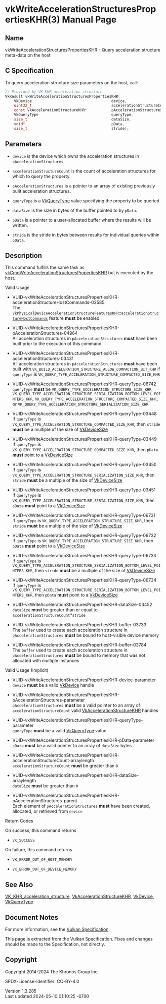 # vkWriteAccelerationStructuresPropertiesKHR(3) Manual Page

## Name

vkWriteAccelerationStructuresPropertiesKHR - Query acceleration
structure meta-data on the host



## <a href="#_c_specification" class="anchor"></a>C Specification

To query acceleration structure size parameters on the host, call:

``` c
// Provided by VK_KHR_acceleration_structure
VkResult vkWriteAccelerationStructuresPropertiesKHR(
    VkDevice                                    device,
    uint32_t                                    accelerationStructureCount,
    const VkAccelerationStructureKHR*           pAccelerationStructures,
    VkQueryType                                 queryType,
    size_t                                      dataSize,
    void*                                       pData,
    size_t                                      stride);
```

## <a href="#_parameters" class="anchor"></a>Parameters

- `device` is the device which owns the acceleration structures in
  `pAccelerationStructures`.

- `accelerationStructureCount` is the count of acceleration structures
  for which to query the property.

- `pAccelerationStructures` is a pointer to an array of existing
  previously built acceleration structures.

- `queryType` is a [VkQueryType](https://registry.khronos.org/vulkan/specs/1.3-extensions/man/html/VkQueryType.html) value specifying the
  property to be queried.

- `dataSize` is the size in bytes of the buffer pointed to by `pData`.

- `pData` is a pointer to a user-allocated buffer where the results will
  be written.

- `stride` is the stride in bytes between results for individual queries
  within `pData`.

## <a href="#_description" class="anchor"></a>Description

This command fulfills the same task as
[vkCmdWriteAccelerationStructuresPropertiesKHR](https://registry.khronos.org/vulkan/specs/1.3-extensions/man/html/vkCmdWriteAccelerationStructuresPropertiesKHR.html)
but is executed by the host.

Valid Usage

- <a
  href="#VUID-vkWriteAccelerationStructuresPropertiesKHR-accelerationStructureHostCommands-03585"
  id="VUID-vkWriteAccelerationStructuresPropertiesKHR-accelerationStructureHostCommands-03585"></a>
  VUID-vkWriteAccelerationStructuresPropertiesKHR-accelerationStructureHostCommands-03585  
  The <a
  href="https://registry.khronos.org/vulkan/specs/1.3-extensions/html/vkspec.html#features-accelerationStructureHostCommands"
  target="_blank"
  rel="noopener"><code>VkPhysicalDeviceAccelerationStructureFeaturesKHR</code>::<code>accelerationStructureHostCommands</code></a>
  feature **must** be enabled

<!-- -->

- <a
  href="#VUID-vkWriteAccelerationStructuresPropertiesKHR-pAccelerationStructures-04964"
  id="VUID-vkWriteAccelerationStructuresPropertiesKHR-pAccelerationStructures-04964"></a>
  VUID-vkWriteAccelerationStructuresPropertiesKHR-pAccelerationStructures-04964  
  All acceleration structures in `pAccelerationStructures` **must** have
  been built prior to the execution of this command

- <a
  href="#VUID-vkWriteAccelerationStructuresPropertiesKHR-accelerationStructures-03431"
  id="VUID-vkWriteAccelerationStructuresPropertiesKHR-accelerationStructures-03431"></a>
  VUID-vkWriteAccelerationStructuresPropertiesKHR-accelerationStructures-03431  
  All acceleration structures in `pAccelerationStructures` **must** have
  been built with
  `VK_BUILD_ACCELERATION_STRUCTURE_ALLOW_COMPACTION_BIT_KHR` if
  `queryType` is
  `VK_QUERY_TYPE_ACCELERATION_STRUCTURE_COMPACTED_SIZE_KHR`

- <a
  href="#VUID-vkWriteAccelerationStructuresPropertiesKHR-queryType-06742"
  id="VUID-vkWriteAccelerationStructuresPropertiesKHR-queryType-06742"></a>
  VUID-vkWriteAccelerationStructuresPropertiesKHR-queryType-06742  
  `queryType` **must** be
  `VK_QUERY_TYPE_ACCELERATION_STRUCTURE_SIZE_KHR`,
  `VK_QUERY_TYPE_ACCELERATION_STRUCTURE_SERIALIZATION_BOTTOM_LEVEL_POINTERS_KHR`,
  `VK_QUERY_TYPE_ACCELERATION_STRUCTURE_COMPACTED_SIZE_KHR`, or
  `VK_QUERY_TYPE_ACCELERATION_STRUCTURE_SERIALIZATION_SIZE_KHR`

- <a
  href="#VUID-vkWriteAccelerationStructuresPropertiesKHR-queryType-03448"
  id="VUID-vkWriteAccelerationStructuresPropertiesKHR-queryType-03448"></a>
  VUID-vkWriteAccelerationStructuresPropertiesKHR-queryType-03448  
  If `queryType` is
  `VK_QUERY_TYPE_ACCELERATION_STRUCTURE_COMPACTED_SIZE_KHR`, then
  `stride` **must** be a multiple of the size of
  [VkDeviceSize](https://registry.khronos.org/vulkan/specs/1.3-extensions/man/html/VkDeviceSize.html)

- <a
  href="#VUID-vkWriteAccelerationStructuresPropertiesKHR-queryType-03449"
  id="VUID-vkWriteAccelerationStructuresPropertiesKHR-queryType-03449"></a>
  VUID-vkWriteAccelerationStructuresPropertiesKHR-queryType-03449  
  If `queryType` is
  `VK_QUERY_TYPE_ACCELERATION_STRUCTURE_COMPACTED_SIZE_KHR`, then
  `pData` **must** point to a [VkDeviceSize](https://registry.khronos.org/vulkan/specs/1.3-extensions/man/html/VkDeviceSize.html)

- <a
  href="#VUID-vkWriteAccelerationStructuresPropertiesKHR-queryType-03450"
  id="VUID-vkWriteAccelerationStructuresPropertiesKHR-queryType-03450"></a>
  VUID-vkWriteAccelerationStructuresPropertiesKHR-queryType-03450  
  If `queryType` is
  `VK_QUERY_TYPE_ACCELERATION_STRUCTURE_SERIALIZATION_SIZE_KHR`, then
  `stride` **must** be a multiple of the size of
  [VkDeviceSize](https://registry.khronos.org/vulkan/specs/1.3-extensions/man/html/VkDeviceSize.html)

- <a
  href="#VUID-vkWriteAccelerationStructuresPropertiesKHR-queryType-03451"
  id="VUID-vkWriteAccelerationStructuresPropertiesKHR-queryType-03451"></a>
  VUID-vkWriteAccelerationStructuresPropertiesKHR-queryType-03451  
  If `queryType` is
  `VK_QUERY_TYPE_ACCELERATION_STRUCTURE_SERIALIZATION_SIZE_KHR`, then
  `pData` **must** point to a [VkDeviceSize](https://registry.khronos.org/vulkan/specs/1.3-extensions/man/html/VkDeviceSize.html)

- <a
  href="#VUID-vkWriteAccelerationStructuresPropertiesKHR-queryType-06731"
  id="VUID-vkWriteAccelerationStructuresPropertiesKHR-queryType-06731"></a>
  VUID-vkWriteAccelerationStructuresPropertiesKHR-queryType-06731  
  If `queryType` is `VK_QUERY_TYPE_ACCELERATION_STRUCTURE_SIZE_KHR`,
  then `stride` **must** be a multiple of the size of
  [VkDeviceSize](https://registry.khronos.org/vulkan/specs/1.3-extensions/man/html/VkDeviceSize.html)

- <a
  href="#VUID-vkWriteAccelerationStructuresPropertiesKHR-queryType-06732"
  id="VUID-vkWriteAccelerationStructuresPropertiesKHR-queryType-06732"></a>
  VUID-vkWriteAccelerationStructuresPropertiesKHR-queryType-06732  
  If `queryType` is `VK_QUERY_TYPE_ACCELERATION_STRUCTURE_SIZE_KHR`,
  then `pData` **must** point to a [VkDeviceSize](https://registry.khronos.org/vulkan/specs/1.3-extensions/man/html/VkDeviceSize.html)

- <a
  href="#VUID-vkWriteAccelerationStructuresPropertiesKHR-queryType-06733"
  id="VUID-vkWriteAccelerationStructuresPropertiesKHR-queryType-06733"></a>
  VUID-vkWriteAccelerationStructuresPropertiesKHR-queryType-06733  
  If `queryType` is
  `VK_QUERY_TYPE_ACCELERATION_STRUCTURE_SERIALIZATION_BOTTOM_LEVEL_POINTERS_KHR`,
  then `stride` **must** be a multiple of the size of
  [VkDeviceSize](https://registry.khronos.org/vulkan/specs/1.3-extensions/man/html/VkDeviceSize.html)

- <a
  href="#VUID-vkWriteAccelerationStructuresPropertiesKHR-queryType-06734"
  id="VUID-vkWriteAccelerationStructuresPropertiesKHR-queryType-06734"></a>
  VUID-vkWriteAccelerationStructuresPropertiesKHR-queryType-06734  
  If `queryType` is
  `VK_QUERY_TYPE_ACCELERATION_STRUCTURE_SERIALIZATION_BOTTOM_LEVEL_POINTERS_KHR`,
  then `pData` **must** point to a [VkDeviceSize](https://registry.khronos.org/vulkan/specs/1.3-extensions/man/html/VkDeviceSize.html)

- <a
  href="#VUID-vkWriteAccelerationStructuresPropertiesKHR-dataSize-03452"
  id="VUID-vkWriteAccelerationStructuresPropertiesKHR-dataSize-03452"></a>
  VUID-vkWriteAccelerationStructuresPropertiesKHR-dataSize-03452  
  `dataSize` **must** be greater than or equal to
  `accelerationStructureCount`\*`stride`

- <a href="#VUID-vkWriteAccelerationStructuresPropertiesKHR-buffer-03733"
  id="VUID-vkWriteAccelerationStructuresPropertiesKHR-buffer-03733"></a>
  VUID-vkWriteAccelerationStructuresPropertiesKHR-buffer-03733  
  The `buffer` used to create each acceleration structure in
  `pAccelerationStructures` **must** be bound to host-visible device
  memory

- <a href="#VUID-vkWriteAccelerationStructuresPropertiesKHR-buffer-03784"
  id="VUID-vkWriteAccelerationStructuresPropertiesKHR-buffer-03784"></a>
  VUID-vkWriteAccelerationStructuresPropertiesKHR-buffer-03784  
  The `buffer` used to create each acceleration structure in
  `pAccelerationStructures` **must** be bound to memory that was not
  allocated with multiple instances

Valid Usage (Implicit)

- <a
  href="#VUID-vkWriteAccelerationStructuresPropertiesKHR-device-parameter"
  id="VUID-vkWriteAccelerationStructuresPropertiesKHR-device-parameter"></a>
  VUID-vkWriteAccelerationStructuresPropertiesKHR-device-parameter  
  `device` **must** be a valid [VkDevice](https://registry.khronos.org/vulkan/specs/1.3-extensions/man/html/VkDevice.html) handle

- <a
  href="#VUID-vkWriteAccelerationStructuresPropertiesKHR-pAccelerationStructures-parameter"
  id="VUID-vkWriteAccelerationStructuresPropertiesKHR-pAccelerationStructures-parameter"></a>
  VUID-vkWriteAccelerationStructuresPropertiesKHR-pAccelerationStructures-parameter  
  `pAccelerationStructures` **must** be a valid pointer to an array of
  `accelerationStructureCount` valid
  [VkAccelerationStructureKHR](https://registry.khronos.org/vulkan/specs/1.3-extensions/man/html/VkAccelerationStructureKHR.html) handles

- <a
  href="#VUID-vkWriteAccelerationStructuresPropertiesKHR-queryType-parameter"
  id="VUID-vkWriteAccelerationStructuresPropertiesKHR-queryType-parameter"></a>
  VUID-vkWriteAccelerationStructuresPropertiesKHR-queryType-parameter  
  `queryType` **must** be a valid [VkQueryType](https://registry.khronos.org/vulkan/specs/1.3-extensions/man/html/VkQueryType.html) value

- <a
  href="#VUID-vkWriteAccelerationStructuresPropertiesKHR-pData-parameter"
  id="VUID-vkWriteAccelerationStructuresPropertiesKHR-pData-parameter"></a>
  VUID-vkWriteAccelerationStructuresPropertiesKHR-pData-parameter  
  `pData` **must** be a valid pointer to an array of `dataSize` bytes

- <a
  href="#VUID-vkWriteAccelerationStructuresPropertiesKHR-accelerationStructureCount-arraylength"
  id="VUID-vkWriteAccelerationStructuresPropertiesKHR-accelerationStructureCount-arraylength"></a>
  VUID-vkWriteAccelerationStructuresPropertiesKHR-accelerationStructureCount-arraylength  
  `accelerationStructureCount` **must** be greater than `0`

- <a
  href="#VUID-vkWriteAccelerationStructuresPropertiesKHR-dataSize-arraylength"
  id="VUID-vkWriteAccelerationStructuresPropertiesKHR-dataSize-arraylength"></a>
  VUID-vkWriteAccelerationStructuresPropertiesKHR-dataSize-arraylength  
  `dataSize` **must** be greater than `0`

- <a
  href="#VUID-vkWriteAccelerationStructuresPropertiesKHR-pAccelerationStructures-parent"
  id="VUID-vkWriteAccelerationStructuresPropertiesKHR-pAccelerationStructures-parent"></a>
  VUID-vkWriteAccelerationStructuresPropertiesKHR-pAccelerationStructures-parent  
  Each element of `pAccelerationStructures` **must** have been created,
  allocated, or retrieved from `device`

Return Codes

On success, this command returns  
- `VK_SUCCESS`

On failure, this command returns  
- `VK_ERROR_OUT_OF_HOST_MEMORY`

- `VK_ERROR_OUT_OF_DEVICE_MEMORY`

## <a href="#_see_also" class="anchor"></a>See Also

[VK_KHR_acceleration_structure](https://registry.khronos.org/vulkan/specs/1.3-extensions/man/html/VK_KHR_acceleration_structure.html),
[VkAccelerationStructureKHR](https://registry.khronos.org/vulkan/specs/1.3-extensions/man/html/VkAccelerationStructureKHR.html),
[VkDevice](https://registry.khronos.org/vulkan/specs/1.3-extensions/man/html/VkDevice.html), [VkQueryType](https://registry.khronos.org/vulkan/specs/1.3-extensions/man/html/VkQueryType.html)

## <a href="#_document_notes" class="anchor"></a>Document Notes

For more information, see the <a
href="https://registry.khronos.org/vulkan/specs/1.3-extensions/html/vkspec.html#vkWriteAccelerationStructuresPropertiesKHR"
target="_blank" rel="noopener">Vulkan Specification</a>

This page is extracted from the Vulkan Specification. Fixes and changes
should be made to the Specification, not directly.

## <a href="#_copyright" class="anchor"></a>Copyright

Copyright 2014-2024 The Khronos Group Inc.

SPDX-License-Identifier: CC-BY-4.0

Version 1.3.285  
Last updated 2024-05-10 01:10:25 -0700
